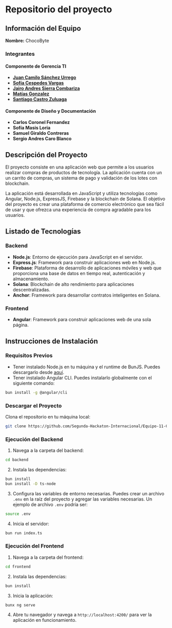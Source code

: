 # Repositorio del proyecto 

## Información del Equipo

**Nombre:** ChocoByte

### Integrantes

#### Componente de Gerencia TI

- [**Juan Camilo Sánchez Urrego**](https://github.com/JuanCSUCoder)
- [**Sofía Cespedes Vargas**](https://github.com/Sofia19c)
- [**Jairo Andres Sierra Combariza**](https://github.com/Jairo-Andres)
- [**Matías Gonzalez**](https://github.com/M4TI4SGV)
- [**Santiago Castro Zuluaga**](https://github.com/Santag207)

#### Componente de Diseño y Documentación

- **Carlos Coronel Fernandez**
- **Sofía Masis Loria**
- **Samuel Giraldo Contreras**
- **Sergio Andres Caro Blanco**

## Descripción del Proyecto

El proyecto consiste en una aplicación web que permite a los usuarios realizar compras de productos de tecnología. La aplicación cuenta con un un carrito de compras, un sistema de pago y validación de los lotes con blockchain.

La aplicación está desarrollada en JavaScript y utiliza tecnologías como Angular, Node.js, ExpressJS, Firebase y la blockchain de Solana. El objetivo del proyecto es crear una plataforma de comercio electrónico que sea fácil de usar y que ofrezca una experiencia de compra agradable para los usuarios.

## Listado de Tecnologías

### Backend

- **Node.js**: Entorno de ejecución para JavaScript en el servidor.
- **Express.js**: Framework para construir aplicaciones web en Node.js.
- **Firebase**: Plataforma de desarrollo de aplicaciones móviles y web que proporciona una base de datos en tiempo real, autenticación y almacenamiento.
- **Solana**: Blockchain de alto rendimiento para aplicaciones descentralizadas.
- **Anchor**: Framework para desarrollar contratos inteligentes en Solana.

### Frontend

- **Angular**: Framework para construir aplicaciones web de una sola página.

## Instrucciones de Instalación

### Requisitos Previos

- Tener instalado Node.js en tu máquina y el runtime de BunJS. Puedes descargarlo desde [aquí](https://nodejs.org/).
- Tener instalado Angular CLI. Puedes instalarlo globalmente con el siguiente comando:
```bash
bun install -g @angular/cli
```

### Descargar el Proyecto

Clona el repositorio en tu máquina local:

```bash
git clone https://github.com/Segunda-Hackaton-Internacional/Equipo-11-ChocoByte.git
```

### Ejecución del Backend

1. Navega a la carpeta del backend:
```bash
cd backend
```

2. Instala las dependencias:
```bash
bun install
bun install -D ts-node
```

3. Configura las variables de entorno necesarias. Puedes crear un archivo `.env` en la raíz del proyecto y agregar las variables necesarias. Un ejemplo de archivo `.env` podría ser:
```bash
source .env
```

4. Inicia el servidor:
```bash
bun run index.ts
```

### Ejecución del Frontend

1. Navega a la carpeta del frontend:
```bash
cd frontend
```

2. Instala las dependencias:
```bash
bun install
```

3. Inicia la aplicación:
```bash
bunx ng serve
```

4. Abre tu navegador y navega a `http://localhost:4200/` para ver la aplicación en funcionamiento.
